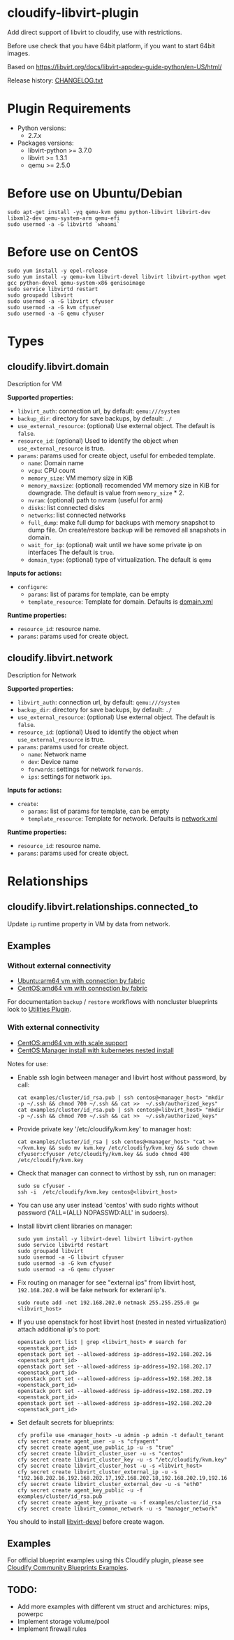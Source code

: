 # cloudify-libvirt-plugin
Add direct support of libvirt to cloudify, use with restrictions.

Before use check that you have 64bit platform, if you want to start 64bit images.

Based on https://libvirt.org/docs/libvirt-appdev-guide-python/en-US/html/

Release history: [CHANGELOG.txt](CHANGELOG.txt)

# Plugin Requirements

* Python versions:
    * 2.7.x
* Packages versions:
    * libvirt-python >= 3.7.0
    * libvirt >= 1.3.1
    * qemu >= 2.5.0

# Before use on Ubuntu/Debian
```shell
sudo apt-get install -yq qemu-kvm qemu python-libvirt libvirt-dev libxml2-dev qemu-system-arm qemu-efi
sudo usermod -a -G libvirtd `whoami`
```

# Before use on CentOS
```shell
sudo yum install -y epel-release
sudo yum install -y qemu-kvm libvirt-devel libvirt libvirt-python wget gcc python-devel qemu-system-x86 genisoimage
sudo service libvirtd restart
sudo groupadd libvirt
sudo usermod -a -G libvirt cfyuser
sudo usermod -a -G kvm cfyuser
sudo usermod -a -G qemu cfyuser
```

# Types

## cloudify.libvirt.domain
Description for VM

**Supported properties:**
* `libvirt_auth`: connection url, by default: `qemu:///system`
* `backup_dir`: directory for save backups, by default: `./`
* `use_external_resource`: (optional) Use external object. The default is
  `false`.
* `resource_id`: (optional) Used to identify the object when
  `use_external_resource` is true.
* `params`: params used for create object, useful for embeded template.
  * `name`: Domain name
  * `vcpu`: CPU count
  * `memory_size`: VM memory size in KiB
  * `memory_maxsize`: (optional) recomended VM memory size in KiB for
        downgrade. The default is value from `memory_size` * 2.
  * `nvram`: (optional) path to nvram (useful for arm)
  * `disks`: list connected disks
  * `networks`: list connected networks
  * `full_dump`: make full dump for backups with memory snapshot to dump file.
    On create/restore backup will be removed all snapshots in domain.
  * `wait_for_ip`: (optional) wait until we have some private ip on interfaces
    The default is `true`.
  * `domain_type`: (optional) type of virtualization. The default is `qemu`

**Inputs for actions:**
* `configure`:
  * `params`: list of params for template, can be empty
  * `template_resource`: Template for domain. Defaults is
    [domain.xml](cloudify_libvirt/templates/domain.xml)

**Runtime properties:**
* `resource_id`: resource name.
* `params`: params used for create object.

## cloudify.libvirt.network
Description for Network

**Supported properties:**
* `libvirt_auth`: connection url, by default: `qemu:///system`
* `backup_dir`: directory for save backups, by default: `./`
* `use_external_resource`: (optional) Use external object. The default is
  `false`.
* `resource_id`: (optional) Used to identify the object when
  `use_external_resource` is true.
* `params`: params used for create object.
  * `name`: Network name
  * `dev`: Device name
  * `forwards`: settings for network `forwards`.
  * `ips`: settings for network `ips`.

**Inputs for actions:**
* `create`:
  * `params`: list of params for template, can be empty
  * `template_resource`: Template for network. Defaults is
    [network.xml](cloudify_libvirt/templates/network.xml)

**Runtime properties:**
* `resource_id`: resource name.
* `params`: params used for create object.

# Relationships

## cloudify.libvirt.relationships.connected_to
Update `ip` runtime property in VM by data from network.

## Examples

### Without external connectivity

* [Ubuntu:arm64 vm with connection by fabric](examples/vm_ubuntu.arm64.yaml)
* [CentOS:amd64 vm with connection by fabric](examples/vm_centos.amd64.yaml)

For documentation `backup` / `restore` workflows with noncluster blueprints look to
[Utilities Plugin](https://github.com/cloudify-incubator/cloudify-utilities-plugin/blob/master/cloudify_suspend/README.md).

### With external connectivity

* [CentOS:amd64 vm with scale support](examples/vm_agent.yaml)
* [CentOS:Manager install with kubernetes nested install](examples/cluster.yaml)

Notes for use:

* Enable ssh login between manager and libvirt host without password, by call:
    ```shell
    cat examples/cluster/id_rsa.pub | ssh centos@<manager_host> "mkdir -p ~/.ssh && chmod 700 ~/.ssh && cat >>  ~/.ssh/authorized_keys"
    cat examples/cluster/id_rsa.pub | ssh centos@<libvirt_host> "mkdir -p ~/.ssh && chmod 700 ~/.ssh && cat >>  ~/.ssh/authorized_keys"
    ```

* Provide private key '/etc/cloudify/kvm.key' to manager host:
    ```shell
    cat examples/cluster/id_rsa | ssh centos@<manager_host> "cat >> ~/kvm.key && sudo mv kvm.key /etc/cloudify/kvm.key && sudo chown cfyuser:cfyuser /etc/cloudify/kvm.key && sudo chmod 400 /etc/cloudify/kvm.key
    ```

* Check that manager can connect to virthost by ssh, run on manager:
    ```shell
    sudo su cfyuser -
    ssh -i  /etc/cloudify/kvm.key centos@<libvirt_host>
    ```

* You can use any user instead 'centos' with sudo rights without password ('ALL=(ALL) NOPASSWD:ALL' in sudoers).

* Install libvirt client libraries on manager:
    ```shell
    sudo yum install -y libvirt-devel libvirt libvirt-python
    sudo service libvirtd restart
    sudo groupadd libvirt
    sudo usermod -a -G libvirt cfyuser
    sudo usermod -a -G kvm cfyuser
    sudo usermod -a -G qemu cfyuser
    ```

* Fix routing on manager for see "external ips" from libvirt host, `192.168.202.0` will be fake network for exteranl ip's.
    ```shell
    sudo route add -net 192.168.202.0 netmask 255.255.255.0 gw <libvirt_host>
    ```

* If you use openstack for host libvirt host (nested in nested virtualization) attach additional ip's to port:
    ```shell
    openstack port list | grep <libvirt_host> # search for <openstack_port_id>
    openstack port set --allowed-address ip-address=192.168.202.16 <openstack_port_id>
    openstack port set --allowed-address ip-address=192.168.202.17 <openstack_port_id>
    openstack port set --allowed-address ip-address=192.168.202.18 <openstack_port_id>
    openstack port set --allowed-address ip-address=192.168.202.19 <openstack_port_id>
    openstack port set --allowed-address ip-address=192.168.202.20 <openstack_port_id>
    ```

* Set default secrets for blueprints:
    ```shell
    cfy profile use <manager_host> -u admin -p admin -t default_tenant
    cfy secret create agent_user -u -s "cfyagent"
    cfy secret create agent_use_public_ip -u -s "true"
    cfy secret create libvirt_cluster_user -u -s "centos"
    cfy secret create libvirt_cluster_key -u -s "/etc/cloudify/kvm.key"
    cfy secret create libvirt_cluster_host -u -s <libvirt_host>
    cfy secret create libvirt_cluster_external_ip -u -s "192.168.202.16,192.168.202.17,192.168.202.18,192.168.202.19,192.168.202.20"
    cfy secret create libvirt_cluster_external_dev -u -s "eth0"
    cfy secret create agent_key_public -u -f examples/cluster/id_rsa.pub
    cfy secret create agent_key_private -u -f examples/cluster/id_rsa
    cfy secret create libvirt_common_network -u -s "manager_network"
    ```

You should to install [libvirt-devel](examples/bootstraps/centos.sh#L2) before create wagon.

## Examples
For official blueprint examples using this Cloudify plugin, please see [Cloudify Community Blueprints Examples](https://github.com/cloudify-community/blueprint-examples/).

## TODO:
* Add more examples with different vm struct and archictures: mips, powerpc
* Implement storage volume/pool
* Implement firewall rules
